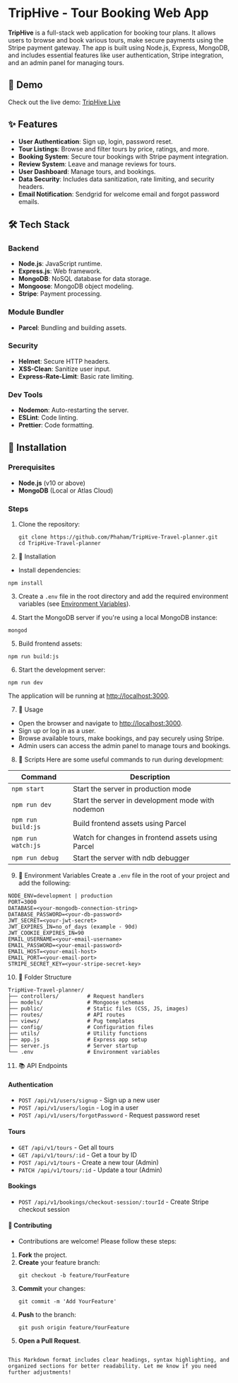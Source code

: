 # TripHive - Tour Booking Web App

**TripHive** is a full-stack web application for booking tour plans. It allows users to browse and book various tours, make secure payments using the Stripe payment gateway. The app is built using Node.js, Express, MongoDB, and includes essential features like user authentication, Stripe integration, and an admin panel for managing tours.

## 🎥 Demo
Check out the live demo: [TripHive Live](https://triphive-aqkd.onrender.com/)

## ✨ Features
- **User Authentication**: Sign up, login, password reset.
- **Tour Listings**: Browse and filter tours by price, ratings, and more.
- **Booking System**: Secure tour bookings with Stripe payment integration.
- **Review System**: Leave and manage reviews for tours.
- **User Dashboard**: Manage tours, and bookings.
- **Data Security**: Includes data sanitization, rate limiting, and security headers.
- **Email Notification**: Sendgrid for welcome email and forgot password emails.

## 🛠 Tech Stack

### Backend
- **Node.js**: JavaScript runtime.
- **Express.js**: Web framework.
- **MongoDB**: NoSQL database for data storage.
- **Mongoose**: MongoDB object modeling.
- **Stripe**: Payment processing.

### Module Bundler
- **Parcel**: Bundling and building assets.

### Security
- **Helmet**: Secure HTTP headers.
- **XSS-Clean**: Sanitize user input.
- **Express-Rate-Limit**: Basic rate limiting.

### Dev Tools
- **Nodemon**: Auto-restarting the server.
- **ESLint**: Code linting.
- **Prettier**: Code formatting.

## 🚀 Installation
### Prerequisites
- **Node.js** (v10 or above)
- **MongoDB** (Local or Atlas Cloud)

### Steps
1. Clone the repository:
   ```
   git clone https://github.com/Phaham/TripHive-Travel-planner.git
   cd TripHive-Travel-planner
   ```
2. 🚀 Installation

- Install dependencies:
```
npm install
```

3. Create a `.env` file in the root directory and add the required environment variables (see [Environment Variables](#environment-variables)).

4. Start the MongoDB server if you're using a local MongoDB instance:
```
mongod
```

5. Build frontend assets:
```
npm run build:js
```

6. Start the development server:
```
npm run dev
```

The application will be running at [http://localhost:3000](http://localhost:3000).

7. 📜 Usage
- Open the browser and navigate to [http://localhost:3000](http://localhost:3000).
- Sign up or log in as a user.
- Browse available tours, make bookings, and pay securely using Stripe.
- Admin users can access the admin panel to manage tours and bookings.

8. 📝 Scripts
Here are some useful commands to run during development:

| Command            | Description                                      |
|--------------------|--------------------------------------------------|
| `npm start`        | Start the server in production mode              |
| `npm run dev`      | Start the server in development mode with nodemon|
| `npm run build:js` | Build frontend assets using Parcel               |
| `npm run watch:js` | Watch for changes in frontend assets using Parcel|
| `npm run debug`    | Start the server with ndb debugger               |

9. 🔧 Environment Variables
Create a `.env` file in the root of your project and add the following:

```
NODE_ENV=development | production
PORT=3000
DATABASE=<your-mongodb-connection-string>
DATABASE_PASSWORD=<your-db-password>
JWT_SECRET=<your-jwt-secret>
JWT_EXPIRES_IN=no_of_days (example - 90d)
JWT_COOKIE_EXPIRES_IN=90
EMAIL_USERNAME=<your-email-username>
EMAIL_PASSWORD=<your-email-password>
EMAIL_HOST=<your-email-host>
EMAIL_PORT=<your-email-port>
STRIPE_SECRET_KEY=<your-stripe-secret-key>
```

10. 📁 Folder Structure
```
TripHive-Travel-planner/
├── controllers/         # Request handlers
├── models/              # Mongoose schemas
├── public/              # Static files (CSS, JS, images)
├── routes/              # API routes
├── views/               # Pug templates
├── config/              # Configuration files
├── utils/               # Utility functions
├── app.js               # Express app setup
├── server.js            # Server startup
└── .env                 # Environment variables
```

11. 📚 API Endpoints

#### **Authentication**
- `POST /api/v1/users/signup` - Sign up a new user
- `POST /api/v1/users/login` - Log in a user
- `POST /api/v1/users/forgotPassword` - Request password reset

#### **Tours**
- `GET /api/v1/tours` - Get all tours
- `GET /api/v1/tours/:id` - Get a tour by ID
- `POST /api/v1/tours` - Create a new tour (Admin)
- `PATCH /api/v1/tours/:id` - Update a tour (Admin)

#### **Bookings**
- `POST /api/v1/bookings/checkout-session/:tourId` - Create Stripe checkout session

#### 🤝 Contributing
- Contributions are welcome! Please follow these steps:

1. **Fork** the project.
2. **Create** your feature branch:
   ```
   git checkout -b feature/YourFeature
   ```
3. **Commit** your changes:
   ```
   git commit -m 'Add YourFeature'
   ```
4. **Push** to the branch:
   ```
   git push origin feature/YourFeature
   ```
5. **Open a Pull Request**.
```

This Markdown format includes clear headings, syntax highlighting, and organized sections for better readability. Let me know if you need further adjustments!
